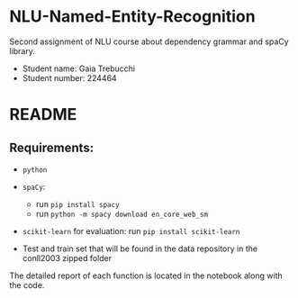 # NLU-Named-Entity-Recognition
Second assignment of NLU course about dependency grammar and spaCy library.
* Student name: Gaia Trebucchi
* Student number: 224464

# README
## Requirements: 
* `python` 
* `spaCy`: 
     * run `pip install spacy`
     * run `python -m spacy download en_core_web_sm` 
* `scikit-learn` for evaluation:
        run `pip install scikit-learn`

* Test and train set that will be found in the data repository in the conll2003 zipped folder

The detailed report of each function is located in the notebook along with the code.
